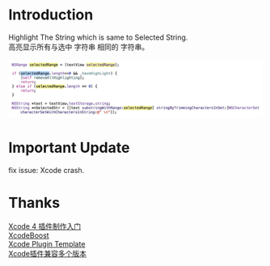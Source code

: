 # Introduction
Highlight The String which is same to Selected String.
<br/>
高亮显示所有与选中 字符串 相同的 字符串。
<br/>
<br/>
<img  src="demo.png"  alt="demo.png" />
# Important Update
fix issue: Xcode crash.
# Thanks
<a href ="http://www.onevcat.com/2013/02/xcode-plugin/"> Xcode 4 插件制作入门 </a> <br/>
<a href ="https://github.com/fortinmike/XcodeBoost"> XcodeBoost </a> <br/>
<a href ="https://github.com/kattrali/Xcode-Plugin-Template"> Xcode Plugin Template </a> <br/>
<a href ="http://www.cnblogs.com/lvlin/archive/2013/09/24/3337332.html"> Xcode插件兼容多个版本 </a> <br/>
